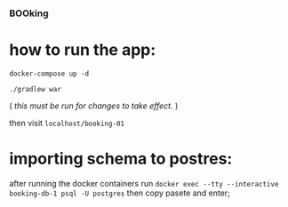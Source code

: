 ### BOOking

# how to run the app:

```
docker-compose up -d
```
```
./gradlew war
```
( _this must be run for changes to take effect._ )


then visit `localhost/booking-01`

# importing schema to postres:

after running the docker containers run `docker exec --tty --interactive booking-db-1 psql -U postgres` then copy pasete and enter;
